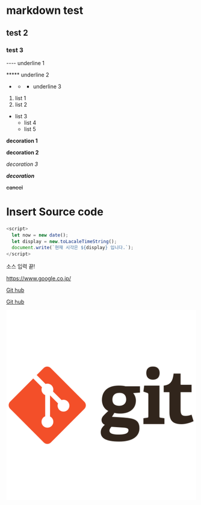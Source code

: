 # markdown test
## test 2
### test 3

---- underline 1

***** underline 2

* * * underline 3

1. list 1
2. list 2
+ list 3
  * list 4
  - list 5

**decoration 1**

__decoration 2__

*decoration 3*

***decoration***

~~cancel~~

# Insert Source code
```javascript
<script>
  let now = new date();
  let display = new.toLacaleTimeString();
  document.write(`현재 시각은 ${display} 입니다.`);
</script>
```

소스 입력 끝!

<https://www.google.co.jp/>

[Git hub](https://github.com/)

[Git hub](https://github.com/, "go to next page")

![git](./git.png)
